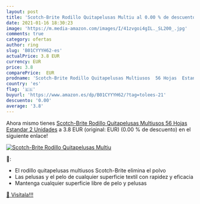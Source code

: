 ```yaml
---
layout: post
title: 'Scotch-Brite Rodillo Quitapelusas Multiu al 0.00 % de descuento'
date: 2021-01-16 18:30:23
image: 'https://m.media-amazon.com/images/I/41zvgoi4gIL._SL200_.jpg'
comments: true
category: ofertas
author: ring
slug: 'B01CYYYH62-es'
actualPrice: 3.8 EUR
currency: EUR
price: 3.8
comparePrice:  EUR
prodname: 'Scotch-Brite Rodillo Quitapelusas Multiusos  56 Hojas  Estandar  2 Unidades'
country: 'es'
flag: '🇪🇸'
buyurl: 'https://www.amazon.es/dp/B01CYYYH62/?tag=tolees-21'
descuento: '0.00'
average: '3.8'
---
```


Ahora mismo tienes [Scotch-Brite Rodillo Quitapelusas Multiusos  56 Hojas  Estandar  2 Unidades](https://www.amazon.es/dp/B01CYYYH62/?tag=tolees-21) a 3.8 EUR (original:  EUR) (0.00 %  de descuento) en el siguiente enlace!

[![Scotch-Brite Rodillo Quitapelusas Multiu](https://m.media-amazon.com/images/I/41zvgoi4gIL._SL200_.jpg)](https://www.amazon.es/dp/B01CYYYH62/?tag=tolees-21)

🔎:

- El rodillo quitapelusas multiusos Scotch-Brite elimina el polvo
- Las pelusas y el pelo de cualquier superficie textil con rapidez y eficacia
- Mantenga cualquier superficie libre de pelo y pelusas

[🛒 Visítala!!!](https://www.amazon.es/dp/B01CYYYH62/?tag=tolees-21)
